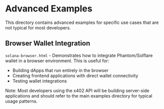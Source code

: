 # Advanced Examples

This directory contains advanced examples for specific use cases that are not typical for most developers.

## Browser Wallet Integration

`solana-browser.html` - Demonstrates how to integrate Phantom/Solflare wallet in a browser environment. This is useful for:
- Building dApps that run entirely in the browser
- Creating frontend applications with direct wallet connectivity
- Testing wallet integrations

Note: Most developers using the x402 API will be building server-side applications and should refer to the main examples directory for typical usage patterns.